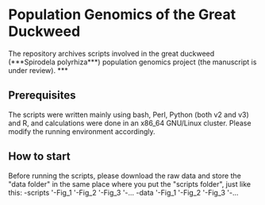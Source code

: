 <h1> Population Genomics of the Great Duckweed </h1>
The repository archives scripts involved in the great duckweed (***Spirodela polyrhiza***) population genomics project (the manuscript is under review).
***

<h2> Prerequisites </h2>
The scripts were written mainly using bash, Perl, Python (both v2 and v3) and R, and calculations were done in an x86_64 GNU/Linux cluster. Please modify the running environment accordingly.

<h2> How to start </h2>
Before running the scripts, please download the raw data and store the "data folder" in the same place where you put the "scripts folder", just like this:
-scripts
 '-Fig_1
 '-Fig_2
 '-Fig_3
 '-...
-data
 '-Fig_1
 '-Fig_2
 '-Fig_3
 '-...

